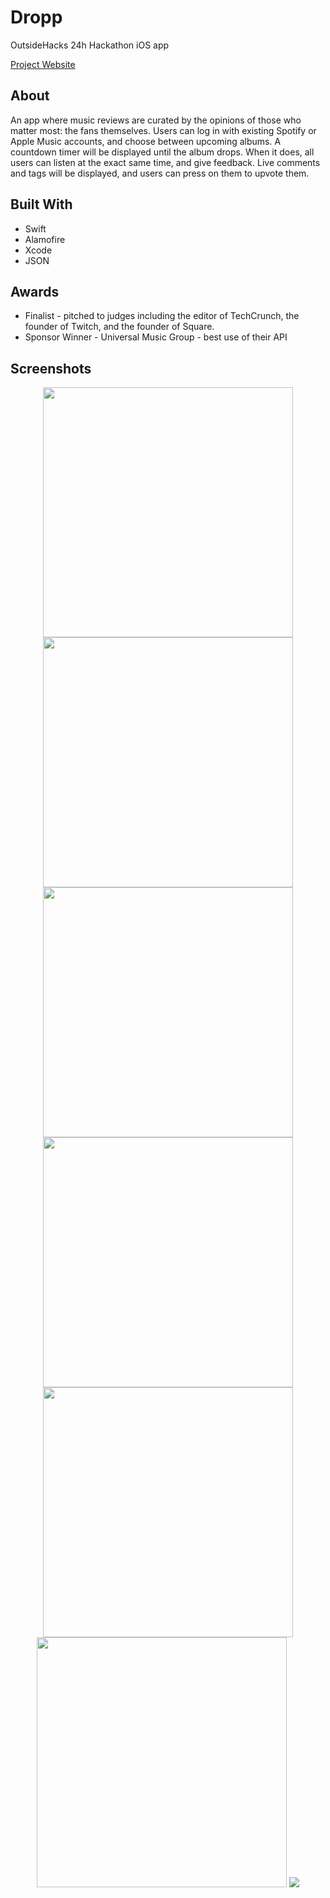 # Dropp
OutsideHacks 24h Hackathon iOS app 

[Project Website](https://dropp.carrd.co)

## About

An app where music reviews are curated by the opinions of those who matter most: the fans themselves. 
Users can log in with existing Spotify or Apple Music accounts, and choose between upcoming albums. 
A countdown timer will be displayed until the album drops. When it does, all users can listen at the exact same time, 
and give feedback. Live comments and tags will be displayed, and users can press on them to upvote them.

## Built With

- Swift
- Alamofire
- Xcode
- JSON

## Awards

- Finalist - pitched to judges including the editor of TechCrunch, the founder of Twitch, and the founder of Square.
- Sponsor Winner - Universal Music Group - best use of their API

## Screenshots

<p align="center">
    <img src="https://github.com/Pondorasti/MakeMusic/blob/master/Screenshots/IMG_2590.PNG" width="400">
    <img src="https://github.com/Pondorasti/MakeMusic/blob/master/Screenshots/IMG_2591.PNG" width="400">
    <img src="https://github.com/Pondorasti/MakeMusic/blob/master/Screenshots/IMG_2593.PNG" width="400">
    <img src="https://github.com/Pondorasti/MakeMusic/blob/master/Screenshots/IMG_2594.PNG" width="400">
    <img src="https://github.com/Pondorasti/MakeMusic/blob/master/Screenshots/IMG_2595.PNG" width="400">
    <img src="https://github.com/Pondorasti/MakeMusic/blob/master/Screenshots/IMG_2596.PNG" width="400">
    <img src="https://i.imgur.com/WfsGK7i.png">
</p>
